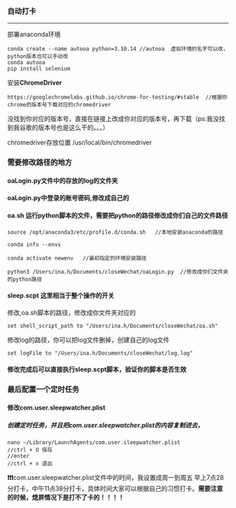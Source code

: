 ### 自动打卡

---

部署anaconda环境

```
conda create --name autooa python=3.10.14 //autooa  虚拟环境的名字可以改，python版本也可以手动改
conda autooa
pip install selenium

```

安装**ChromeDriver**

```
https://googlechromelabs.github.io/chrome-for-testing/#stable  //根据你chrome的版本号下载对应的chromedriver
```

没找到你对应的版本号，直接在链接上改成你对应的版本号，再下载（ps:我没找到我谷歌的版本号也是这么干的。。。）

chromedriver存放位置  /usr/local/bin/chromedriver



### 需要修改路径的地方

####  **oaLogin.py**文件中的存放的log的文件夹

#### **oaLogin.py**中登录的账号密码,修改成自己的

#### **oa.sh** 运行python脚本的文件，需要把python的路径修改成你们自己的文件路径
```
source /opt/anaconda3/etc/profile.d/conda.sh   //本地安装anaconda的路径

conda info --envs

conda activate newenv   //最初指定的环境安装路径

python3 /Users/ina.h/Documents/closeWechat/oaLogin.py  //修改成你们文件夹的python路径
```
#### sleep.scpt  这里相当于整个操作的开关
修改,oa.sh脚本的路径，修改成你文件夹对应的
```
set shell_script_path to "/Users/ina.h/Documents/closeWechat/oa.sh"
```

修改log的路径，你可以把log文件删掉，创建自己的log文件
```
set logFile to "/Users/ina.h/Documents/closeWechat/log.log"
```

#### 修改完成后可以直接执行sleep.scpt脚本，验证你的脚本是否生效

### 最后配置一个定时任务
#### 修改com.user.sleepwatcher.plist 

#####  创建定时任务，并且把com.user.sleepwatcher.plist的内容复制进去，
```
nano ~/Library/LaunchAgents/com.user.sleepwatcher.plist
//ctrl + O 保存
//enter 
//ctrl + x 退出
```
**❗️❗️❗️**com.user.sleepwatcher.plist文件中的时间，我设置成周一到周五 早上7点28分打卡，中午11点38分打卡，具体时间大家可以根据自己的习惯打卡。**需要注意的时候，熄屏情况下是打不了卡的！！！！**

